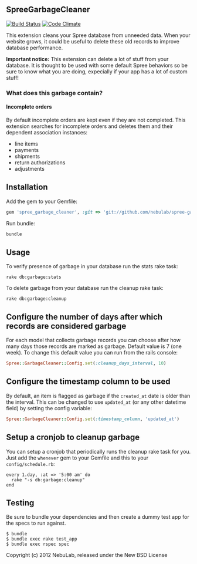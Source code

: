 ## SpreeGarbageCleaner

[![Build Status](https://secure.travis-ci.org/nebulab/spree-garbage-cleaner.png?branch=master)](http://travis-ci.org/nebulab/spree-garbage-cleaner)
[![Code Climate](https://codeclimate.com/badge.png)](https://codeclimate.com/github/nebulab/spree-garbage-cleaner)

This extension cleans your Spree database from unneeded data.
When your website grows, it could be useful to delete these old records to improve database performance.

**Important notice:** This extension can delete a lot of stuff from your database. It is thought to be used with some default Spree behaviors so be sure to know what you are doing, expecially if your app has a lot of custom stuff!

### What does this garbage contain?

#### Incomplete orders

By default incomplete orders are kept even if they are not completed.
This extension searches for incomplete orders and deletes them and their
dependent association instances:

- line items
- payments
- shipments
- return authorizations
- adjustments

## Installation

Add the gem to your Gemfile:

```ruby
gem 'spree_garbage_cleaner', :git => 'git://github.com/nebulab/spree-garbage-cleaner.git'
```

Run bundle:

```bash
bundle
```

## Usage

To verify presence of garbage in your database run the stats rake task:

```
rake db:garbage:stats
```

To delete garbage from your database run the cleanup rake task:

```
rake db:garbage:cleanup
```

## Configure the number of days after which records are considered garbage

For each model that collects garbage records you can choose after how many days those records are marked as garbage. Default value is 7 (one week).
To change this default value you can run from the rails console:

```ruby
Spree::GarbageCleaner::Config.set(:cleanup_days_interval, 10)
```

## Configure the timestamp column to be used

By default, an item is flagged as garbage if the `created_at` date is older than
the interval. This can be changed to use `updated_at` (or any other datetime
field) by setting the config variable:

```ruby
Spree::GarbageCleaner::Config.set(:timestamp_column, 'updated_at')
```

## Setup a cronjob to cleanup garbage

You can setup a cronjob that periodically runs the cleanup rake task for you. Just add the `whenever` gem to your Gemfile and this to your `config/schedule.rb`:

```
every 1.day, :at => '5:00 am' do
  rake "-s db:garbage:cleanup"
end
```

## Testing

Be sure to bundle your dependencies and then create a dummy test app for the specs to run against.

    $ bundle
    $ bundle exec rake test_app
    $ bundle exec rspec spec

Copyright (c) 2012 NebuLab, released under the New BSD License
